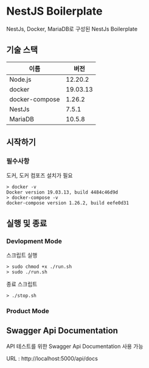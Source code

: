 # NestJS Boilerplate

NestJs, Docker, MariaDB로 구성된 NestJs Boilerplate

## 기술 스택

| 이름           | 버전     |
| -------------- | -------- |
| Node.js        | 12.20.2  |
| docker         | 19.03.13 |
| docker-compose | 1.26.2   |
| NestJs         | 7.5.1    |
| MariaDB        | 10.5.8   |

## 시작하기

### 필수사항

도커, 도커 컴포즈 설치가 필요

```
> docker -v
Docker version 19.03.13, build 4484c46d9d
> docker-compose -v
docker-compose version 1.26.2, build eefe0d31
```

## 실행 및 종료

### Devlopment Mode

스크립트 실행

```
> sudo chmod +x ./run.sh
> sudo ./run.sh
```

종료 스크립트

```
> ./stop.sh
```

### Product Mode

## Swagger Api Documentation

API 테스트를 위한 Swagger Api Documentation 사용 가능

URL : http://localhost:5000/api/docs
